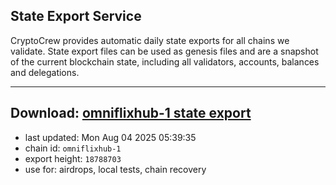 ## State Export Service
CryptoCrew provides automatic daily state exports for all chains we validate. State export files can be used as genesis files and are a snapshot of the current blockchain state, including all validators, accounts, balances and delegations.

---
**Download: [omniflixhub-1 state export](https://dl-eu2.ccvalidators.com/SERVICE/omniflixhub/omniflixhub-1_export_18788703.json)**
---

- last updated: Mon Aug 04 2025 05:39:35
- chain id: `omniflixhub-1`
- export height: `18788703`
- use for: airdrops, local tests, chain recovery
